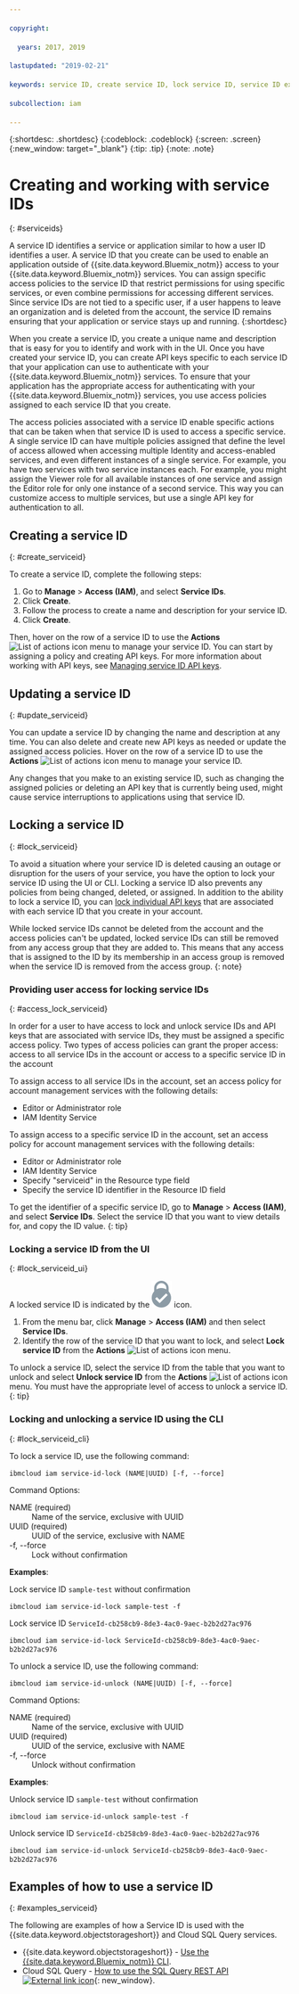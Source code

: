 ```yaml
---

copyright:

  years: 2017, 2019

lastupdated: "2019-02-21"

keywords: service ID, create service ID, lock service ID, service ID example

subcollection: iam

---
```


{:shortdesc: .shortdesc}
{:codeblock: .codeblock}
{:screen: .screen}
{:new_window: target="_blank"}
{:tip: .tip}
{:note: .note}

# Creating and working with service IDs
{: #serviceids}

A service ID identifies a service or application similar to how a user ID identifies a user. A service ID that you create can be used to enable an application outside of {{site.data.keyword.Bluemix_notm}} access to your {{site.data.keyword.Bluemix_notm}} services. You can assign specific access policies to the service ID that restrict permissions for using specific services, or even combine permissions for accessing different services. Since service IDs are not tied to a specific user, if a user happens to leave an organization and is deleted from the account, the service ID remains ensuring that your application or service stays up and running.
{:shortdesc}

When you create a service ID, you create a unique name and description that is easy for you to identify and work with in the UI. Once you have created your service ID, you can create API keys specific to each service ID that your application can use to authenticate with your {{site.data.keyword.Bluemix_notm}} services. To ensure that your application has the appropriate access for authenticating with your {{site.data.keyword.Bluemix_notm}} services, you use access policies assigned to each service ID that you create.

The access policies associated with a service ID enable specific actions that can be taken when that service ID is used to access a specific service. A single service ID can have multiple policies assigned that define the level of access allowed when accessing multiple Identity and access-enabled services, and even different instances of a single service. For example, you have two services with two service instances each. For example, you might assign the Viewer role for all available instances of one service and assign the Editor role for only one instance of a second service. This way you can customize access to multiple services, but use a single API key for authentication to all.


## Creating a service ID
{: #create_serviceid}

To create a service ID, complete the following steps:

1. Go to **Manage** &gt; **Access (IAM)**, and select **Service IDs**.
2. Click **Create**.
3. Follow the process to create a name and description for your service ID.
4. Click **Create**.

Then, hover on the row of a service ID to use the **Actions** ![List of actions icon](../icons/action-menu-icon.svg) menu to manage your service ID. You can start by assigning a policy and creating API keys. For more information about working with API keys, see [Managing service ID API keys](/docs/iam?topic=iam-serviceidapikeys#serviceidapikeys).

## Updating a service ID
{: #update_serviceid}

You can update a service ID by changing the name and description at any time. You can also delete and create new API keys as needed or update the assigned access policies. Hover on the row of a service ID to use the **Actions** ![List of actions icon](../icons/action-menu-icon.svg) menu to manage your service ID.

Any changes that you make to an existing service ID, such as changing the assigned policies or deleting an API key that is currently being used, might cause service interruptions to applications using that service ID.

## Locking a service ID
{: #lock_serviceid}

To avoid a situation where your service ID is deleted causing an outage or disruption for the users of your service, you have the option to lock your service ID using the UI or CLI. Locking a service ID also prevents any policies from being changed, deleted, or assigned. In addition to the ability to lock a service ID, you can [lock individual API keys](/docs/iam?topic=iam-lockkey#lockkey) that are associated with each service ID that you create in your account.

While locked service IDs cannot be deleted from the account and the access policies can't be updated, locked service IDs can still be removed from any access group that they are added to. This means that any access that is assigned to the ID by its membership in an access group is removed when the service ID is removed from the access group.
{: note}

### Providing user access for locking service IDs
{: #access_lock_serviceid}

In order for a user to have access to lock and unlock service IDs and API keys that are associated with service IDs, they must be assigned a specific access policy. Two types of access policies can grant the proper access: access to all service IDs in the account or access to a specific service ID in the account

To assign access to all service IDs in the account, set an access policy for account management services with the following details:

* Editor or Administrator role
* IAM Identity Service

To assign access to a specific service ID in the account, set an access policy for account management services with the following details:

* Editor or Administrator role
* IAM Identity Service
* Specify "serviceid" in the Resource type field
* Specify the service ID identifier in the Resource ID field

To get the identifier of a specific service ID, go to **Manage** > **Access (IAM)**, and select **Service IDs**. Select the service ID that you want to view details for, and copy the ID value.
{: tip}

### Locking a service ID from the UI
{: #lock_serviceid_ui}

A locked service ID is indicated by the ![Locked icon](images/locked.svg "Locked") icon.

1. From the menu bar, click **Manage** &gt; **Access (IAM)** and then select **Service IDs**.
2. Identify the row of the service ID that you want to lock, and select **Lock service ID** from the **Actions** ![List of actions icon](../icons/action-menu-icon.svg) menu.

To unlock a service ID, select the service ID from the table that you want to unlock and select **Unlock service ID** from the **Actions** ![List of actions icon](../icons/action-menu-icon.svg) menu. You must have the appropriate level of access to unlock a service ID.
{: tip}


### Locking and unlocking a service ID using the CLI
{: #lock_serviceid_cli}

To lock a service ID, use the following command:

```
ibmcloud iam service-id-lock (NAME|UUID) [-f, --force]
```

Command Options:

<dl>
  <dt>NAME (required)</dt>
  <dd>Name of the service, exclusive with UUID</dd>
  <dt>UUID (required)</dt>
  <dd>UUID of the service, exclusive with NAME</dd>
  <dt>-f, --force</dt>
  <dd>Lock without confirmation</dd>
</dl>

<strong>Examples</strong>:

Lock service ID `sample-test` without confirmation

```
ibmcloud iam service-id-lock sample-test -f
```

Lock service ID `ServiceId-cb258cb9-8de3-4ac0-9aec-b2b2d27ac976`

```
ibmcloud iam service-id-lock ServiceId-cb258cb9-8de3-4ac0-9aec-b2b2d27ac976
```

To unlock a service ID, use the following command:

 ```
ibmcloud iam service-id-unlock (NAME|UUID) [-f, --force]
```

Command Options:

<dl>
  <dt>NAME (required)</dt>
  <dd>Name of the service, exclusive with UUID</dd>
  <dt>UUID (required)</dt>
  <dd>UUID of the service, exclusive with NAME</dd>
  <dt>-f, --force</dt>
  <dd>Unlock without confirmation</dd>
</dl>

<strong>Examples</strong>:

Unlock service ID `sample-test` without confirmation

```
ibmcloud iam service-id-unlock sample-test -f
```

Unlock service ID `ServiceId-cb258cb9-8de3-4ac0-9aec-b2b2d27ac976`

```
ibmcloud iam service-id-unlock ServiceId-cb258cb9-8de3-4ac0-9aec-b2b2d27ac976
```


## Examples of how to use a service ID
{: #examples_serviceid}

The following are examples of how a Service ID is used with the {{site.data.keyword.objectstorageshort}} and Cloud SQL Query services.

- {{site.data.keyword.objectstorageshort}} - [Use the {{site.data.keyword.Bluemix_notm}} CLI](/docs/services/cloud-object-storage?topic=cloud-object-storage-cli-ic-use-the-ibm-cli#ic-hmac-credentials).
- Cloud SQL Query - [How to use the SQL Query REST API ![External link icon](../icons/launch-glyph.svg)](https://www.youtube.com/embed/s6S4AdJItHk?rel=0){: new_window}.
